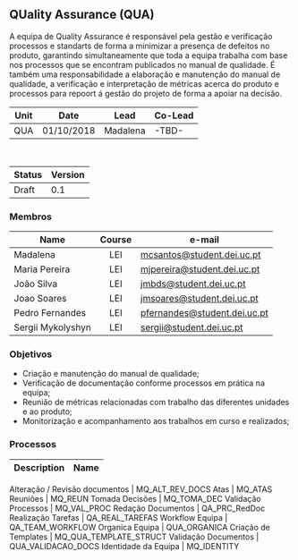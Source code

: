 ## QUality Assurance (QUA)

A equipa de Quality Assurance é responsável pela gestão e verificação processos e standarts de forma a minimizar a presença de defeitos no produto, garantindo simultaneamente que toda a equipa trabalha com base nos processos que se encontram publicados no manual de qualidade.
É também uma responsabilidade a elaboração e manutenção do manual de qualidade, a verificação e interpretação de métricas acerca do produto e processos para repoort á gestão do projeto de forma a apoiar na decisão.

Unit | Date | Lead | Co-Lead
--- | --- | --- | ---
QUA | 01/10/2018 | Madalena | -TBD-

<br/>

Status | Version
--- | ---
Draft | 0.1

### Membros

Name | Course | e-mail
--- | :---: | ---
Madalena | LEI | mcsantos@student.dei.uc.pt
Maria Pereira | LEI | mjpereira@student.dei.uc.pt
João Silva | LEI | jmbds@student.dei.uc.pt
Joao Soares | LEI | jmsoares@student.dei.uc.pt
Pedro Fernandes | LEI | pfernandes@student.dei.uc.pt
Sergii Mykolyshyn | LEI | sergii@student.dei.uc.pt


### Objetivos

* Criação e manutenção do manual de qualidade;
* Verificação de documentação conforme processos em prática na equipa;
* Reunião de métricas relacionadas com trabalho das diferentes unidades e ao produto;
* Monitorização e acompanhamento aos trabalhos em curso e realizados;

### Processos

Description | Name
--- | ---

Alteração / Revisão documentos | MQ_ALT_REV_DOCS
Atas | MQ_ATAS
Reuniões | MQ_REUN
Tomada Decisões | MQ_TOMA_DEC
Validação Processos | MQ_VAL_PROC
Redação Documentos | QA_PRC_RedDoc
Realização Tarefas | QA_REAL_TAREFAS
Workflow Equipa | QA_TEAM_WORKFLOW
Organica Equipa | QUA_ORGANICA
Criação de Templates | MQ_QUA_TEMPLATE_STRUCT
Validação Documentos | QUA_VALIDACAO_DOCS
Identidade da Equipa | MQ_IDENTITY
